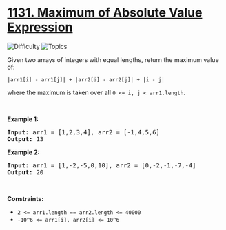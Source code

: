 # [1131. Maximum of Absolute Value Expression](https://leetcode.com/problems/maximum-of-absolute-value-expression)

![Difficulty](https://img.shields.io/badge/Difficulty-Medium-blue.svg) ![Topics](https://img.shields.io/badge/Topics-Array,%20Math-orange.svg)
<br/>

<p>Given two arrays of integers with equal lengths, return the maximum value of:</p>

<p><code>|arr1[i] - arr1[j]| + |arr2[i] - arr2[j]| + |i - j|</code></p>

<p>where the maximum is taken over all <code>0 &lt;= i, j &lt; arr1.length</code>.</p>

<p>&nbsp;</p>
<p><strong class="example">Example 1:</strong></p>

<pre>
<strong>Input:</strong> arr1 = [1,2,3,4], arr2 = [-1,4,5,6]
<strong>Output:</strong> 13
</pre>

<p><strong class="example">Example 2:</strong></p>

<pre>
<strong>Input:</strong> arr1 = [1,-2,-5,0,10], arr2 = [0,-2,-1,-7,-4]
<strong>Output:</strong> 20
</pre>

<p>&nbsp;</p>
<p><strong>Constraints:</strong></p>

<ul>
	<li><code>2 &lt;= arr1.length == arr2.length &lt;= 40000</code></li>
	<li><code>-10^6 &lt;= arr1[i], arr2[i] &lt;= 10^6</code></li>
</ul>

